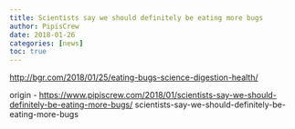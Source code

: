 ```yaml
---
title: Scientists say we should definitely be eating more bugs
author: PipisCrew
date: 2018-01-26
categories: [news]
toc: true
---
```


http://bgr.com/2018/01/25/eating-bugs-science-digestion-health/

origin - https://www.pipiscrew.com/2018/01/scientists-say-we-should-definitely-be-eating-more-bugs/ scientists-say-we-should-definitely-be-eating-more-bugs